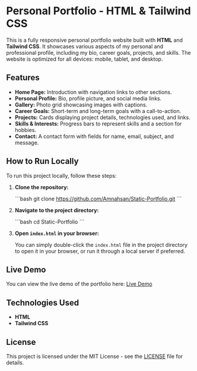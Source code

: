 
# Personal Portfolio - HTML & Tailwind CSS

This is a fully responsive personal portfolio website built with **HTML** and **Tailwind CSS**. It showcases various aspects of my personal and professional profile, including my bio, career goals, projects, and skills. The website is optimized for all devices: mobile, tablet, and desktop.

## Features

- **Home Page:** Introduction with navigation links to other sections.
- **Personal Profile:** Bio, profile picture, and social media links.
- **Gallery:** Photo grid showcasing images with captions.
- **Career Goals:** Short-term and long-term goals with a call-to-action.
- **Projects:** Cards displaying project details, technologies used, and links.
- **Skills & Interests:** Progress bars to represent skills and a section for hobbies.
- **Contact:** A contact form with fields for name, email, subject, and message.

## How to Run Locally

To run this project locally, follow these steps:

1. **Clone the repository:**

   \`\`\`bash
   git clone https://github.com/Amnahsan/Static-Portfolio.git
   \`\`\`

2. **Navigate to the project directory:**

   \`\`\`bash
   cd Static-Portfolio
   \`\`\`

3. **Open `index.html` in your browser:**

   You can simply double-click the `index.html` file in the project directory to open it in your browser, or run it through a local server if preferred.

## Live Demo

You can view the live demo of the portfolio here: [Live Demo](https://amnahsan.github.io/Static-Portfolio/)

## Technologies Used

- **HTML**
- **Tailwind CSS**

## License

This project is licensed under the MIT License - see the [LICENSE](LICENSE) file for details.
